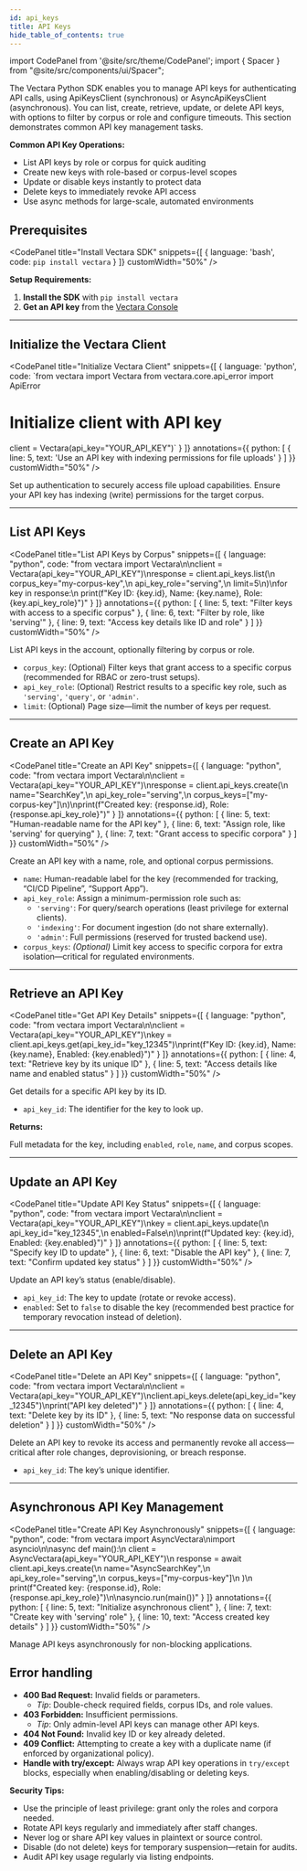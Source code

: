 ```yaml
---
id: api_keys
title: API Keys
hide_table_of_contents: true
---
```


import CodePanel from '@site/src/theme/CodePanel';
import { Spacer } from "@site/src/components/ui/Spacer";

The Vectara Python SDK enables you to manage API keys for authenticating API 
calls, using ApiKeysClient (synchronous) or AsyncApiKeysClient (asynchronous). 
You can list, create, retrieve, update, or delete API keys, with options to 
filter by corpus or role and configure timeouts. This section demonstrates 
common API key management tasks.

**Common API Key Operations:**

- List API keys by role or corpus for quick auditing
- Create new keys with role-based or corpus-level scopes
- Update or disable keys instantly to protect data
- Delete keys to immediately revoke API access
- Use async methods for large-scale, automated environments

## Prerequisites

<CodePanel
  title="Install Vectara SDK"
  snippets={[
    { language: 'bash', code: `pip install vectara` }
  ]}
  customWidth="50%"
/>

**Setup Requirements:**
1. **Install the SDK** with `pip install vectara`
2. **Get an API key** from the [Vectara Console](https://console.vectara.com)

---

## Initialize the Vectara Client

<CodePanel
  title="Initialize Vectara Client"
  snippets={[
    {
      language: 'python',
      code: `from vectara import Vectara
from vectara.core.api_error import ApiError

# Initialize client with API key
client = Vectara(api_key="YOUR_API_KEY")`
    }
  ]}
  annotations={{
    python: [
      { line: 5, text: 'Use an API key with indexing permissions for file uploads' }
    ]
  }}
  customWidth="50%"
/>

Set up authentication to securely access file upload capabilities. Ensure your 
API key has indexing (write) permissions for the target corpus.

<Spacer size="l" />
<Spacer size="l" />
<Spacer size="l" />
<Spacer size="l" />

---


## List API Keys

<CodePanel
  title="List API Keys by Corpus"
  snippets={[
    {
      language: "python",
      code: "from vectara import Vectara\n\nclient = Vectara(api_key=\"YOUR_API_KEY\")\nresponse = client.api_keys.list(\n    corpus_key=\"my-corpus-key\",\n    api_key_role=\"serving\",\n    limit=5\n)\nfor key in response:\n    print(f\"Key ID: {key.id}, Name: {key.name}, Role: {key.api_key_role}\")"
    }
  ]}
  annotations={{
    python: [
      { line: 5, text: "Filter keys with access to a specific corpus" },
      { line: 6, text: "Filter by role, like 'serving'" },
      { line: 9, text: "Access key details like ID and role" }
    ]
  }}
  customWidth="50%"
/>

List API keys in the account, optionally filtering by corpus or role.

- `corpus_key`: (Optional) Filter keys that grant access to a specific 
  corpus (recommended for RBAC or zero-trust setups).
- `api_key_role`: (Optional) Restrict results to a specific key role, such as 
  `'serving'`, `'query'`, or `'admin'`.
- `limit`: (Optional) Page size—limit the number of keys per request.

<Spacer size="l" />
<Spacer size="l" />


---

## Create an API Key

<CodePanel
  title="Create an API Key"
  snippets={[
    {
      language: "python",
      code: "from vectara import Vectara\n\nclient = Vectara(api_key=\"YOUR_API_KEY\")\nresponse = client.api_keys.create(\n    name=\"SearchKey\",\n    api_key_role=\"serving\",\n    corpus_keys=[\"my-corpus-key\"]\n)\nprint(f\"Created key: {response.id}, Role: {response.api_key_role}\")"
    }
  ]}
  annotations={{
    python: [
      { line: 5, text: "Human-readable name for the API key" },
      { line: 6, text: "Assign role, like 'serving' for querying" },
      { line: 7, text: "Grant access to specific corpora" }
    ]
  }}
  customWidth="50%"
/>

Create an API key with a name, role, and optional corpus permissions.

- `name`: Human-readable label for the key (recommended for tracking, 
  “CI/CD Pipeline”, “Support App”).
- `api_key_role`: Assign a minimum-permission role such as:
  - `'serving'`: For query/search operations (least privilege for external 
  clients).
  - `'indexing'`: For document ingestion (do not share externally).
  - `'admin'`: Full permissions (reserved for trusted backend use).
- `corpus_keys`: *(Optional)* Limit key access to specific corpora for extra 
  isolation—critical for regulated environments.


---

## Retrieve an API Key

<CodePanel
  title="Get API Key Details"
  snippets={[
    {
      language: "python",
      code: "from vectara import Vectara\n\nclient = Vectara(api_key=\"YOUR_API_KEY\")\nkey = client.api_keys.get(api_key_id=\"key_12345\")\nprint(f\"Key ID: {key.id}, Name: {key.name}, Enabled: {key.enabled}\")"
    }
  ]}
  annotations={{
    python: [
      { line: 4, text: "Retrieve key by its unique ID" },
      { line: 5, text: "Access details like name and enabled status" }
    ]
  }}
  customWidth="50%"
/>

Get details for a specific API key by its ID.

- `api_key_id`: The identifier for the key to look up.  


**Returns:**

Full metadata for the key, including `enabled`, `role`, `name`, and corpus scopes.

---

## Update an API Key

<CodePanel
  title="Update API Key Status"
  snippets={[
    {
      language: "python",
      code: "from vectara import Vectara\n\nclient = Vectara(api_key=\"YOUR_API_KEY\")\nkey = client.api_keys.update(\n    api_key_id=\"key_12345\",\n    enabled=False\n)\nprint(f\"Updated key: {key.id}, Enabled: {key.enabled}\")"
    }
  ]}
  annotations={{
    python: [
      { line: 5, text: "Specify key ID to update" },
      { line: 6, text: "Disable the API key" },
      { line: 7, text: "Confirm updated key status" }
    ]
  }}
  customWidth="50%"
/>

Update an API key’s status (enable/disable).

- `api_key_id`: The key to update (rotate or revoke access).
- `enabled`: Set to `false` to disable the key (recommended best practice 
  for temporary revocation instead of deletion).

<Spacer size="l" />
<Spacer size="l" />
<Spacer size="l" />

---

## Delete an API Key

<CodePanel
  title="Delete an API Key"
  snippets={[
    {
      language: "python",
      code: "from vectara import Vectara\n\nclient = Vectara(api_key=\"YOUR_API_KEY\")\nclient.api_keys.delete(api_key_id=\"key_12345\")\nprint(\"API key deleted\")"
    }
  ]}
  annotations={{
    python: [
      { line: 4, text: "Delete key by its ID" },
      { line: 5, text: "No response data on successful deletion" }
    ]
  }}
  customWidth="50%"
/>

Delete an API key to revoke its access and permanently revoke all 
access—critical after role changes, deprovisioning, or breach response.

- `api_key_id`: The key’s unique identifier.

<Spacer size="l" />
<Spacer size="l" />
<Spacer size="l" />

---

## Asynchronous API Key Management

<CodePanel
  title="Create API Key Asynchronously"
  snippets={[
    {
      language: "python",
      code: "from vectara import AsyncVectara\nimport asyncio\n\nasync def main():\n    client = AsyncVectara(api_key=\"YOUR_API_KEY\")\n    response = await client.api_keys.create(\n        name=\"AsyncSearchKey\",\n        api_key_role=\"serving\",\n        corpus_keys=[\"my-corpus-key\"]\n    )\n    print(f\"Created key: {response.id}, Role: {response.api_key_role}\")\n\nasyncio.run(main())"
    }
  ]}
  annotations={{
    python: [
      { line: 5, text: "Initialize asynchronous client" },
      { line: 7, text: "Create key with 'serving' role" },
      { line: 10, text: "Access created key details" }
    ]
  }}
  customWidth="50%"
/>

Manage API keys asynchronously for non-blocking applications.

## Error handling

- **400 Bad Request:** Invalid fields or parameters.  
  - *Tip*: Double-check required fields, corpus IDs, and role values.
- **403 Forbidden:** Insufficient permissions.  
  - *Tip*: Only admin-level API keys can manage other API keys.
- **404 Not Found:** Invalid key ID or key already deleted.
- **409 Conflict:** Attempting to create a key with a duplicate name (if 
  enforced by organizational policy).
- **Handle with try/except:** Always wrap API key operations in `try/except` 
  blocks, especially when enabling/disabling or deleting keys.

**Security Tips:**
- Use the principle of least privilege: grant only the roles and corpora 
  needed.
- Rotate API keys regularly and immediately after staff changes.
- Never log or share API key values in plaintext or source control.
- Disable (do not delete) keys for temporary suspension—retain for audits.
- Audit API key usage regularly via listing endpoints.
